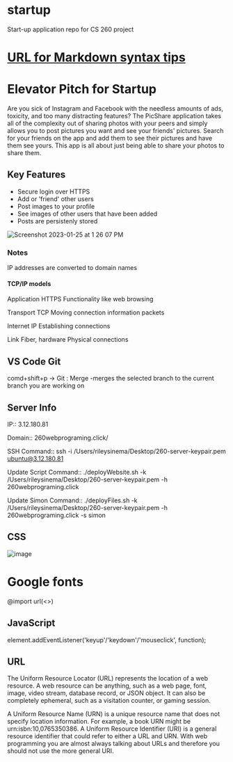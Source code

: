 # startup
Start-up application repo for CS 260 project


# [URL for Markdown syntax tips](https://docs.github.com/en/get-started/writing-on-github/getting-started-with-writing-and-formatting-on-github/basic-writing-and-formatting-syntax)

# Elevator Pitch for Startup

Are you sick of Instagram and Facebook with the needless amounts of ads, toxicity, and too many distracting features? The PicShare application takes all of the complexity out of sharing photos with your peers and simply allows you to post pictures you want and see your friends' pictures. Search for your friends on the app and add them to see their pictures and have them see yours. This app is all about just being able to share your photos to share them.

## Key Features

- Secure login over HTTPS
- Add or 'friend' other users
- Post images to your profile
- See images of other users that have been added
- Posts are persistenly stored

![Screenshot 2023-01-25 at 1 26 07 PM](https://user-images.githubusercontent.com/122413893/214682423-0e880b20-3310-4fa8-96ef-d7bbbf1cc60c.png)


### Notes

IP addresses are converted to domain names

#### TCP/IP models

Application	HTTPS	Functionality like web browsing

Transport	TCP	Moving connection information packets

Internet	IP	Establishing connections

Link	Fiber, hardware	Physical connections

## VS Code Git

comd+shift+p -> Git : Merge 
-merges the selected branch to the current branch you are working on

## Server Info

IP:: 3.12.180.81

Domain:: 260webprograming.click/

SSH Command:: ssh -i /Users/rileysinema/Desktop/260-server-keypair.pem ubuntu@3.12.180.81

Update Script Command:: ./deployWebsite.sh -k /Users/rileysinema/Desktop/260-server-keypair.pem -h 260webprograming.click

Update Simon Command:: ./deployFiles.sh -k /Users/rileysinema/Desktop/260-server-keypair.pem -h 260webprograming.click -s simon

## CSS

![image](https://user-images.githubusercontent.com/122413893/218875567-b7ed1e5a-84f7-420e-b766-58b103de5368.png)

# Google fonts
@import url(<<href to googleapi font css family>>)
  
## JavaScript

element.addEventListener('keyup'/'keydown'/'mouseclick', function);
  
## URL
  
The Uniform Resource Locator (URL) represents the location of a web resource. A web resource can be anything, such as a web page, font, image, video stream, database record, or JSON object. It can also be completely ephemeral, such as a visitation counter, or gaming session.

A Uniform Resource Name (URN) is a unique resource name that does not specify location information. For example, a book URN might be urn:isbn:10,0765350386. A Uniform Resource Identifier (URI) is a general resource identifier that could refer to either a URL and URN. With web programming you are almost always talking about URLs and therefore you should not use the more general URI.
